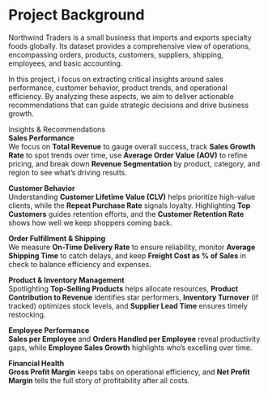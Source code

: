 # Project Background
Northwind Traders is a small business that imports and exports specialty foods globally. Its dataset provides a comprehensive view of operations, encompassing orders, products, customers, suppliers, shipping, employees, and basic accounting.

In this project, i focus on extracting critical insights around sales performance, customer behavior, product trends, and operational efficiency. By analyzing these aspects, we aim to deliver actionable recommendations that can guide strategic decisions and drive business growth.

Insights & Recommendations  
**Sales Performance**  
We focus on **Total Revenue** to gauge overall success, track **Sales Growth Rate** to spot trends over time, use **Average Order Value (AOV)** to refine pricing, and break down **Revenue Segmentation** by product, category, and region to see what’s driving results.  

**Customer Behavior**  
Understanding **Customer Lifetime Value (CLV)** helps prioritize high-value clients, while the **Repeat Purchase Rate** signals loyalty. Highlighting **Top Customers** guides retention efforts, and the **Customer Retention Rate** shows how well we keep shoppers coming back.  

**Order Fulfillment & Shipping**  
We measure **On-Time Delivery Rate** to ensure reliability, monitor **Average Shipping Time** to catch delays, and keep **Freight Cost as % of Sales** in check to balance efficiency and expenses.  

**Product & Inventory Management**  
Spotlighting **Top-Selling Products** helps allocate resources, **Product Contribution to Revenue** identifies star performers, **Inventory Turnover** (if tracked) optimizes stock levels, and **Supplier Lead Time** ensures timely restocking.  

**Employee Performance**  
**Sales per Employee** and **Orders Handled per Employee** reveal productivity gaps, while **Employee Sales Growth** highlights who’s excelling over time.  

**Financial Health**  
**Gross Profit Margin** keeps tabs on operational efficiency, and **Net Profit Margin** tells the full story of profitability after all costs.  
